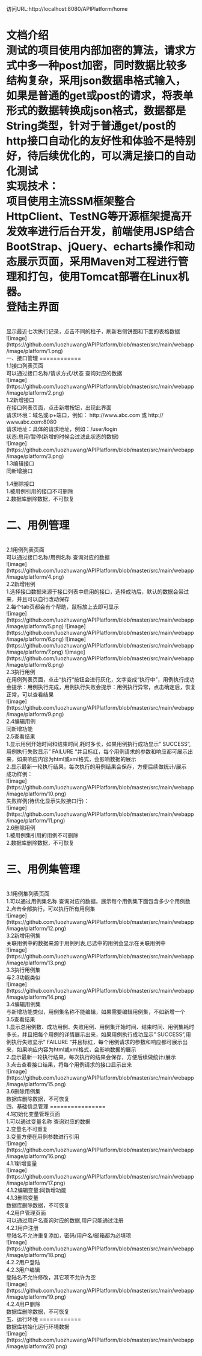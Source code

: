 访问URL:http://localhost:8080/APIPlatform/home
<br>

文档介绍<br>
测试的项目使用内部加密的算法，请求方式中多一种post加密，同时数据比较多结构复杂，采用json数据串格式输入，如果是普通的get或post的请求，将表单形式的数据转换成json格式，数据都是String类型，针对于普通get/post的http接口自动化的友好性和体验不是特别好，待后续优化的，可以满足接口的自动化测试
<br>
实现技术：<br>
项目使用主流SSM框架整合HttpClient、TestNG等开源框架提高开发效率进行后台开发，前端使用JSP结合BootStrap、jQuery、echarts操作和动态展示页面，采用Maven对工程进行管理和打包，使用Tomcat部署在Linux机器。
<br>
登陆主界面
====
<br>
显示最近七次执行记录，点击不同的柱子，刷新右侧饼图和下面的表格数据<br>
![image](https://github.com/luozhuwang/APIPlatform/blob/master/src/main/webapp/image/platform/1.png)
<br>
一、接口管理
============
<br>
1.1接口列表页面<br>
可以通过接口名称/请求方式/状态 查询对应的数据<br>
![image](https://github.com/luozhuwang/APIPlatform/blob/master/src/main/webapp/image/platform/2.png)
<br>
1.2新增接口<br>
在接口列表页面，点击新增按钮，出现此界面<br>
请求环境：域名或ip+端口，例如： http://www.abc.com 或 http:// www.abc.com:8080<br>
请求地址：具体的请求地址，例如：/user/login<br>
状态:启用/暂停(新增的时候会过滤此状态的数据)<br>
![image](https://github.com/luozhuwang/APIPlatform/blob/master/src/main/webapp/image/platform/3.png)
<br>
1.3编辑接口<br>
同新增接口<br>

1.4删除接口<br>
1.被用例引用的接口不可删除<br>
2.数据库删除数据，不可恢复<br>

二、用例管理
===========
<br>
2.1用例列表页面<br>
可以通过接口名称/用例名称 查询对应的数据<br>
![image](https://github.com/luozhuwang/APIPlatform/blob/master/src/main/webapp/image/platform/4.png)
<br>
2.2新增用例<br>
1.选择接口数据来源于接口列表中启用的接口，选择成功后，默认的数据会带过来，并且可以自行改动保存<br>
2.每个tab页都会有个帮助，鼠标放上去即可显示<br>
![image](https://github.com/luozhuwang/APIPlatform/blob/master/src/main/webapp/image/platform/5.png)
![image](https://github.com/luozhuwang/APIPlatform/blob/master/src/main/webapp/image/platform/6.png)
![image](https://github.com/luozhuwang/APIPlatform/blob/master/src/main/webapp/image/platform/7.png)
![image](https://github.com/luozhuwang/APIPlatform/blob/master/src/main/webapp/image/platform/8.png)
<br>
2.3执行用例<br>
在用例列表页面，点击“执行“按钮会进行灰化，文字变成“执行中”，用例执行成功会提示：用例执行完成，用例执行失败会提示：用例执行异常，点击确定后，恢复正常，可以查看结果<br>
![image](https://github.com/luozhuwang/APIPlatform/blob/master/src/main/webapp/image/platform/9.png)
<br>
2.4编辑用例<br>
同新增功能
<br>
2.5查看结果<br>
1.显示用例开始时间和结束时间,耗时多长，如果用例执行成功显示” SUCCESS”,用例执行失败显示” FAILURE “并且标红，每个用例请求的参数和响应都可展示出来，如果响应内容为html或xml格式，会影响数据的展示<br>
2.显示最新一轮执行结果，每次执行的用例结果会保存，方便后续做统计/展示<br>
成功样例：<br>
![image](https://github.com/luozhuwang/APIPlatform/blob/master/src/main/webapp/image/platform/10.png)<br>
失败样例(待优化显示失败接口行)：<br>
![image](https://github.com/luozhuwang/APIPlatform/blob/master/src/main/webapp/image/platform/11.png)
<br>
2.6删除用例<br>
1.被用例集引用的用例不可删除<br>
2.数据库删除数据，不可恢复<br>

三、用例集管理
============
<br>
3.1用例集列表页面<br>
1.可以通过用例集名称 查询对应的数据，展示每个用例集下面包含多少个用例数<br>
2.点击全部执行，可以执行所有用例集<br>
![image](https://github.com/luozhuwang/APIPlatform/blob/master/src/main/webapp/image/platform/12.png)
<br>
3.2新增用例集<br>
关联用例中的数据来源于用例列表,已选中的用例会显示在关联用例中<br>
![image](https://github.com/luozhuwang/APIPlatform/blob/master/src/main/webapp/image/platform/13.png)
<br>
3.3执行用例集<br>
与2.3功能类似<br>
![image](https://github.com/luozhuwang/APIPlatform/blob/master/src/main/webapp/image/platform/14.png)
<br>
3.4编辑用例集<br>
与新增功能类似，用例集名称不能编辑，如果需要编辑用例集，不如新增一个
<br>
3.5查看结果<br>
1.显示总用例数、成功用例、失败用例、用例集开始时间、结束时间、用例集耗时多长，并且把每个用例的详情展示出来，如果用例执行成功显示” SUCCESS”,用例执行失败显示” FAILURE “并且标红，每个用例请求的参数和响应都可展示出来，如果响应内容为html或xml格式，会影响数据的展示<br>
2.显示最新一轮执行结果，每次执行的结果会保存，方便后续做统计/展示<br>
3.点击查看接口结果，将每个用例请求的接口显示出来<br>
![image](https://github.com/luozhuwang/APIPlatform/blob/master/src/main/webapp/image/platform/15.png)
<br>
3.6删除用例集<br>
数据库删除数据，不可恢复
<br>
四、基础信息管理
================
<br>
4.1初始化变量管理页面<br>
1.可以通过变量名称 查询对应的数据<br>
2.变量名不可重复<br>
3.变量方便在用例参数进行引用<br>
![image](https://github.com/luozhuwang/APIPlatform/blob/master/src/main/webapp/image/platform/16.png)
<br>
4.1.1新增变量<br>
![image](https://github.com/luozhuwang/APIPlatform/blob/master/src/main/webapp/image/platform/17.png)
<br>
4.1.2编辑变量:同新增功能
<br>
4.1.3删除变量<br>
数据库删除数据，不可恢复
<br>
4.2用户管理页面<br>
可以通过用户名查询对应的数据,用户只能通过注册
<br>
4.2.1用户注册<br>
登陆名不允许重复添加，密码/用户名/邮箱都为必填项<br>
![image](https://github.com/luozhuwang/APIPlatform/blob/master/src/main/webapp/image/platform/18.png)
<br>
4.2.2用户登陆
<br>
4.2.3用户编辑<br>
登陆名不允许修改，其它项不允许为空<br>
![image](https://github.com/luozhuwang/APIPlatform/blob/master/src/main/webapp/image/platform/19.png)
<br>
4.2.4用户删除<br>
数据库删除数据，不可恢复
<br>
五、运行环境
============
<br>
数据库初始化运行环境数据<br>
![image](https://github.com/luozhuwang/APIPlatform/blob/master/src/main/webapp/image/platform/20.png)
<br>
